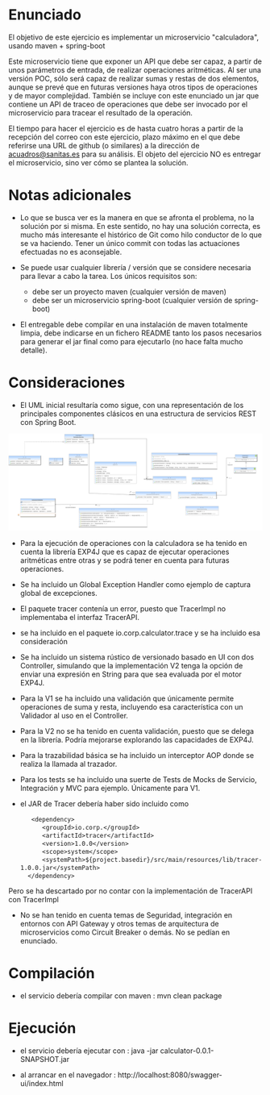 Enunciado
=================

El objetivo de este ejercicio es implementar un microservicio "calculadora", usando maven + spring-boot

Este microservicio tiene que exponer un API que debe ser capaz, a partir de unos parámetros de entrada, de realizar operaciones aritméticas. Al ser una versión POC, sólo será capaz de realizar sumas y restas de dos elementos, aunque se prevé que en futuras versiones haya otros tipos de operaciones y de mayor complejidad. También se incluye con este enunciado un jar que contiene un API de traceo de operaciones que debe ser invocado por el microservicio para tracear el resultado de la operación.

El tiempo para hacer el ejercicio es de hasta cuatro horas a partir de la recepción del correo con este ejercicio, plazo máximo en el que debe referirse una URL de github (o similares) a la dirección de acuadros@sanitas.es para su análisis. El objeto del ejercicio NO es entregar el microservicio, sino ver cómo se plantea la solución.


Notas adicionales
=================

* Lo que se busca ver es la manera en que se afronta el problema, no la solución por si misma. En este sentido, no hay una solución correcta, es mucho más interesante el histórico de Git como hilo conductor de lo que se va haciendo. Tener un único commit con todas las actuaciones efectuadas no es aconsejable.

* Se puede usar cualquier librería / versión que se considere necesaria para llevar a cabo la tarea. Los únicos requisitos son:
  * debe ser un proyecto maven (cualquier versión de maven)
  * debe ser un microservicio spring-boot (cualquier versión de spring-boot)

* El entregable debe compilar en una instalación de maven totalmente limpia, debe indicarse en un fichero README tanto los pasos necesarios para generar el jar final como para ejecutarlo (no hace falta mucho detalle).


Consideraciones
=================
* El UML inicial resultaría como sigue, con una representación de los principales componentes clásicos en una estructura de servicios REST con Spring Boot.


![alt text](uml.png "UML")

* Para la ejecución de operaciones con la calculadora se ha tenido en cuenta la librería EXP4J que es capaz de ejecutar operaciones aritméticas entre otras y se podrá tener en cuenta para futuras operaciones.

* Se ha incluido un Global Exception Handler como ejemplo de captura global de excepciones.

* El paquete tracer contenía un error, puesto que TracerImpl no implementaba el interfaz TracerAPI.
 * se ha incluido en el paquete io.corp.calculator.trace y se ha incluido esa consideración

* Se ha incluido un sistema rústico de versionado basado en UI con dos Controller, simulando que la implementación V2 tenga la opción de enviar una expresión en String para que sea evaluada por el motor EXP4J.

* Para la V1 se ha incluido una validación que únicamente permite operaciones de suma y resta, incluyendo esa característica con un Validador al uso en el Controller.

* Para la V2 no se ha tenido en cuenta validación, puesto que se delega en la librería. Podría mejorarse explorando las capacidades de EXP4J.

* Para la trazabilidad básica se ha incluido un interceptor AOP donde se realiza la llamada al trazador.

* Para los tests se ha incluido una suerte de Tests de Mocks de Servicio, Integración y MVC para ejemplo. Únicamente para V1.

* el JAR de Tracer debería haber sido incluido como 

         <dependency>
			<groupId>io.corp.</groupId>
			<artifactId>tracer</artifactId>
			<version>1.0.0</version>
			<scope>system</scope>
			<systemPath>${project.basedir}/src/main/resources/lib/tracer-1.0.0.jar</systemPath>
		</dependency>

Pero se ha descartado por no contar con la implementación de TracerAPI con TracerImpl

* No se han tenido en cuenta temas de Seguridad, integración en entornos con API Gateway y otros temas de arquitectura de microservicios como Circuit Breaker o demás. No se pedían en enunciado.

Compilación
=================
* el servicio debería compilar con maven : mvn clean package

Ejecución
=================
* el servicio debería ejecutar con : java -jar calculator-0.0.1-SNAPSHOT.jar 
 
* al arrancar en el navegador : http://localhost:8080/swagger-ui/index.html
 